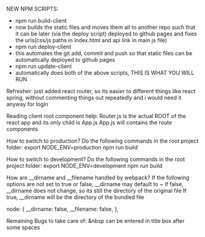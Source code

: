 NEW NPM SCRIPTS:
- npm run build-client
- now builds the static files and moves them all to another repo such that
it can be later (via the deploy script) deployed to github pages
and fixes the urls(css/js paths in index.html and api link in main js file)
- npm run deploy-client
- this automates the git add, commit and push so that static files can be automatically deployed
to github pages
- npm run update-client
- automatically does both of the above scripts, THIS IS WHAT YOU WILL RUN

Refresher:
just added react router, so its easier to different things like react spring, without commenting things out repeatedly
and i would need it anyway for login

Reading client root component help:
Router.js is the actual ROOT of the react app and its only child is App.js
App.js will contains the route components

How to switch to production?
Do the following commands in the root project folder:
export NODE_ENV=production
npm run build

How to switch to development?
Do the following commands in the root project folder:
export NODE_ENV=development
npm run build


How are __dirname and __filename handled by webpack?
If the following options are not set to true or false, __dirname may default to ~
If false, __dirname does not change, so its still the directory of the original file
If true, __dirname will be the directory of the bundled file

node: {
        __dirname: false,
        __filename: false,
    },

Remaining Bugs to take care of:
&nbsp can be entered in title box after some spaces